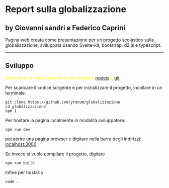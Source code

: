 # Report sulla globalizzazione

## by Giovanni sandri e Federico Caprini


Pagina web creata come presentazione per un progetto scolastico sulla globalizzazione, sviluppata usando Svelte-kit, bootstrap, d3.js e typescript.

___
## Sviluppo

<span style="color:yellow">Attenzione: è necessario aver già installato [nodejs](https://nodejs.org/en/) e [git](https://git-scm.com/downloads)</span>

Per scaricare il codice sorgente e per inizializzare il progetto, incollare in un terminale:
```
git clone https://github.com/yrenum/globalizzazione
cd globalizzazione
npm i
```

Per hostare la pagina localmente in modalità sviluppatore:
```
npm run dev
```
poi aprire una pagina browser e digitare nella barra degli indirizzi: <localhost:3000>

Se invece si vuole compilare il progetto, digitare
```
npm run build
```
infine per hostarlo
```
node .
```